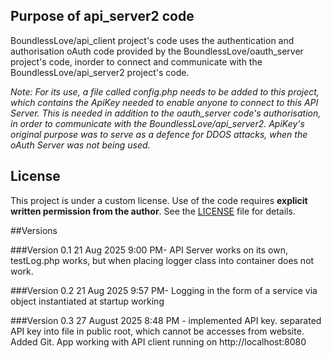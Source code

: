 
## Purpose of api_server2 code
BoundlessLove/api_client project's code uses the authentication and authorisation oAuth code provided by the BoundlessLove/oauth_server project's code, inorder to connect and communicate with the BoundlessLove/api_server2 project's code. 

*Note: For its use, a file called config.php needs to be added to this project, which contains the ApiKey needed to enable anyone to connect to this API Server. This is needed in addition to the oauth_server code's authorisation, in order to communicate with the BoundlessLove/api_server2. ApiKey's original purpose was to serve as a defence for DDOS attacks, when the oAuth Server was not being used.*


## License
This project is under a custom license. Use of the code requires **explicit written permission from the author**. See the [LICENSE](./LICENSE) file for details.

##Versions

###Version 0.1
21 Aug 2025 9:00 PM- API Server works on its own, testLog.php works, but when placing logger class into container does not work.

###Version 0.2
21 Aug 2025 9:57 PM- Logging in the form of a service via object instantiated at startup working

###Version 0.3
27 August 2025 8:48 PM - implemented API key. separated API key into file in public root, which cannot be accesses from website. Added Git. App working with API client running on http://localhost:8080
